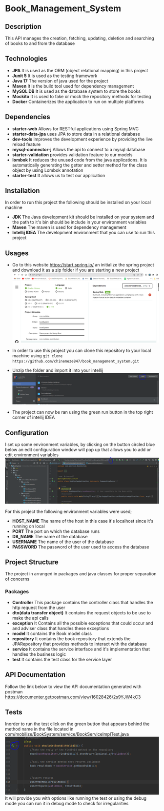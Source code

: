 # Book_Management_System

## Description
This API manages the creation, fetching, updating, deletion and searching of books to and from the database

## Technologies 
* **JPA** It is used as the ORM (object relational mapping) in this project
* **Junit 5** It is used as the testing framework 
* **Java 17** The version of java used for the project
* **Maven** It is the build tool used for dependency management
* **MySQL DB** It is used as the database system to store the books
* **Mockito** It is used to fake or mock the repository methods for testing
* **Docker** Containerizes the application to run on multiple platforms 

## Dependencies
* **starter-web** Allows for RESTful applications using Spring MVC
* **starter-data-jpa** uses JPA to store data in a relational database
* **dev-tools** Improves the development experience by providing the live reload feature
* **mysql-connector-j** Allows the api to connect to a mysql database
* **starter-validation** provides validation feature to our models
* **lombok** It reduces the unused code from the java applications.
  It is automatically generating the getter and setter method for the class object by using Lombok annotation
* **starter-test** It allows us to test our application

## Installation
In order to run this project the following should be installed on your local machine
* **JDK** The Java development kit should be installed on your system and the path to it's bin should be include in your environment variables
* **Maven** The maven is used for dependency management
* **Intellij IDEA** The development environment that you can use to run this project

## Usages
* Go to this website https://start.spring.io/ an initialize the spring project and download it as a zip folder if you are starting a new project
![img.png](img.png)
* In order to use this project you can clone this repository to your local machine using ```git clone https://github.com/chinemeze847/book_management_system.git```


* Unzip the folder and import it into your intellij
![img_1.png](img_1.png)

* The project can now be ran using the green run button in the top right corner of intellij IDEA 

## Configuration
I set up some environment variables, by clicking on the button circled blue below an edit configuration window will pop up that allows you to add or edit environment variables
![img_2.png](img_2.png)

For this project the following environment variables were used;
* **HOST_NAME** The name of the host in this case it's localhost since it's running on local
* **PORT** The port on which the database runs
* **DB_NAME** The name of the database
* **USERNAME** The name of the user of the database
* **PASSWORD** The password of the user used to access the database

## Project Structure
The project in arranged in packages and java classes for proper separation of concerns

### Packages
* **Controller** This package contains the controller class that handles the http request from the user
* **dto(data transfer object)**  It contains the request objects to be use to make the api calls
* **exception** It Contains all the possible exceptions that could occur and and adviser class that handles these exceptions
* **model** It contains the Book model class
* **repository** It contains the book repository that extends the JPARepository that provides methods to interact with the database
* **service** It contains the service interface and it's implementation that handles the business logic
* **test** It contains the test class for the service layer

## API Documentation
Follow the link below to view the API documentation generated with postman
https://documenter.getpostman.com/view/16028426/2s9YJW4kC3

## Tests
Inorder to run the test click on the green button that appears behind the method name in the file located in com/mobilize/BookSystem/service/BookServiceImplTest.java
![img_3.png](img_3.png)
It will provide you with options like running the test or using the debug mode
you can run it in debug mode to check for irregularities
